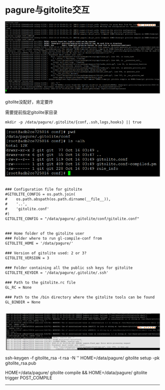 # pagure与gitolite交互

![20221016_111027_54](image/20221016_111027_54.png)

gitolite没配好，肯定要炸


需要提前指定gitolite家目录

```
mkdir -p /data/pagure/.gitolite/{conf,.ssh,logs,hooks} || true
```

![20221016_135800_63](image/20221016_135800_63.png)

```

### Configuration file for gitolite
#GITOLITE_CONFIG = os.path.join(
#    os.path.abspath(os.path.dirname(__file__)),
#    '..',
#    'gitolite.conf'
#)
GITOLITE_CONFIG = "/data/pagure/.gitolite/conf/gitolite.conf"


### Home folder of the gitolite user
### Folder where to run gl-compile-conf from
GITOLITE_HOME = '/data/pagure/'

### Version of gitolite used: 2 or 3?
GITOLITE_VERSION = 3

### Folder containing all the public ssh keys for gitolite
GITOLITE_KEYDIR = '/data/pagure/.gitolite/.ssh'

### Path to the gitolite.rc file
GL_RC = None

### Path to the /bin directory where the gitolite tools can be found
GL_BINDIR = None


```




![20221016_140457_99](image/20221016_140457_99.png)




ssh-keygen -f gitolite_rsa -t rsa -N ''
HOME=/data/pagure/ gitolite setup -pk gitolite_rsa.pub

HOME=/data/pagure/ gitolite compile && HOME=/data/pagure/ gitolite trigger POST_COMPILE















---
